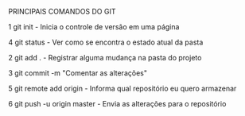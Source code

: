 PRINCIPAIS COMANDOS DO GIT 

1 git init - Inicia o controle de versão em uma página

4 git status - Ver como se encontra o estado atual da pasta

2 git add . - Registrar alguma mudança na pasta do projeto

3 git commit -m "Comentar as alterações"

5 git remote add origin - Informa qual repositório eu quero armazenar 

6 git push -u origin master - Envia as alterações para o repositório